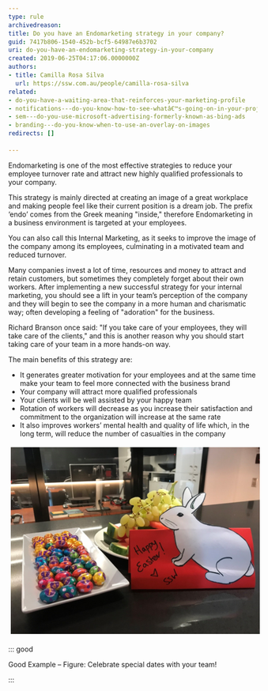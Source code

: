 ```yaml
---
type: rule
archivedreason: 
title: Do you have an Endomarketing strategy in your company?
guid: 7417b806-1540-452b-bcf5-64987e6b3702
uri: do-you-have-an-endomarketing-strategy-in-your-company
created: 2019-06-25T04:17:06.0000000Z
authors:
- title: Camilla Rosa Silva
  url: https://ssw.com.au/people/camilla-rosa-silva
related:
- do-you-have-a-waiting-area-that-reinforces-your-marketing-profile
- notifications---do-you-know-how-to-see-whatâ€™s-going-on-in-your-project
- sem---do-you-use-microsoft-advertising-formerly-known-as-bing-ads
- branding---do-you-know-when-to-use-an-overlay-on-images
redirects: []

---
```


Endomarketing is one of the most effective strategies to reduce your employee turnover rate and attract new highly qualified professionals to your company. 





This strategy is mainly directed at creating an image of a great workplace and making people feel like their current position is a dream job. The prefix ‘endo’ comes from the Greek meaning "inside," therefore Endomarketing in a business environment is targeted at your employees. 





You can also call this Internal Marketing, as it seeks to improve the image of the company among its employees, culminating in a motivated team and reduced turnover.




<!--endintro-->

Many companies invest a lot of time, resources and money to attract and retain customers, but sometimes they completely forget about their own workers. After implementing a new successful strategy for your internal marketing, you should see a lift in your team’s perception of the company and they will begin to see the company in a more human and charismatic way; often developing a feeling of "adoration" for the business.







Richard Branson once said: "If you take care of your employees, they will take care of the clients," and this is another reason why you should start taking care of your team in a more hands-on way. 
   








The main benefits of this strategy are:

* It generates greater motivation for your employees and at the same time make your team to feel more connected with the business brand
* Your company will attract more qualified professionals
* Your clients will be well assisted by your happy team
* Rotation of workers will decrease as you increase their satisfaction and commitment to the organization will increase at the same rate
* It also improves workers’ mental health and quality of life which, in the long term, will reduce the number of casualties in the company




<img src="bunny.jpg" alt="bunny.jpg" style="margin:5px;width:808px;">
    

::: good

Good Example – Figure: Celebrate special dates with your team!


:::
